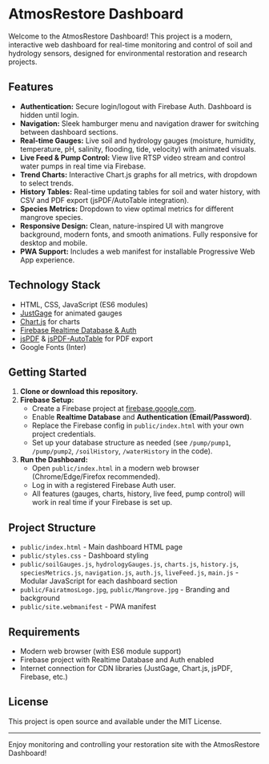 # AtmosRestore Dashboard

Welcome to the AtmosRestore Dashboard! This project is a modern, interactive web dashboard for real-time monitoring and control of soil and hydrology sensors, designed for environmental restoration and research projects.

## Features

- **Authentication:** Secure login/logout with Firebase Auth. Dashboard is hidden until login.
- **Navigation:** Sleek hamburger menu and navigation drawer for switching between dashboard sections.
- **Real-time Gauges:** Live soil and hydrology gauges (moisture, humidity, temperature, pH, salinity, flooding, tide, velocity) with animated visuals.
- **Live Feed & Pump Control:** View live RTSP video stream and control water pumps in real time via Firebase.
- **Trend Charts:** Interactive Chart.js graphs for all metrics, with dropdown to select trends.
- **History Tables:** Real-time updating tables for soil and water history, with CSV and PDF export (jsPDF/AutoTable integration).
- **Species Metrics:** Dropdown to view optimal metrics for different mangrove species.
- **Responsive Design:** Clean, nature-inspired UI with mangrove background, modern fonts, and smooth animations. Fully responsive for desktop and mobile.
- **PWA Support:** Includes a web manifest for installable Progressive Web App experience.

## Technology Stack

- HTML, CSS, JavaScript (ES6 modules)
- [JustGage](https://justgage.com/) for animated gauges
- [Chart.js](https://www.chartjs.org/) for charts
- [Firebase Realtime Database & Auth](https://firebase.google.com/)
- [jsPDF](https://github.com/parallax/jsPDF) & [jsPDF-AutoTable](https://github.com/simonbengtsson/jsPDF-AutoTable) for PDF export
- Google Fonts (Inter)

## Getting Started

1. **Clone or download this repository.**
2. **Firebase Setup:**
   - Create a Firebase project at [firebase.google.com](https://firebase.google.com/).
   - Enable **Realtime Database** and **Authentication (Email/Password)**.
   - Replace the Firebase config in `public/index.html` with your own project credentials.
   - Set up your database structure as needed (see `/pump/pump1`, `/pump/pump2`, `/soilHistory`, `/waterHistory` in the code).
3. **Run the Dashboard:**
   - Open `public/index.html` in a modern web browser (Chrome/Edge/Firefox recommended).
   - Log in with a registered Firebase Auth user.
   - All features (gauges, charts, history, live feed, pump control) will work in real time if your Firebase is set up.

## Project Structure

- `public/index.html` - Main dashboard HTML page
- `public/styles.css` - Dashboard styling
- `public/soilGauges.js`, `hydrologyGauges.js`, `charts.js`, `history.js`, `speciesMetrics.js`, `navigation.js`, `auth.js`, `liveFeed.js`, `main.js` - Modular JavaScript for each dashboard section
- `public/FairatmosLogo.jpg`, `public/Mangrove.jpg` - Branding and background
- `public/site.webmanifest` - PWA manifest

## Requirements

- Modern web browser (with ES6 module support)
- Firebase project with Realtime Database and Auth enabled
- Internet connection for CDN libraries (JustGage, Chart.js, jsPDF, Firebase, etc.)

## License

This project is open source and available under the MIT License.

---

Enjoy monitoring and controlling your restoration site with the AtmosRestore Dashboard!
